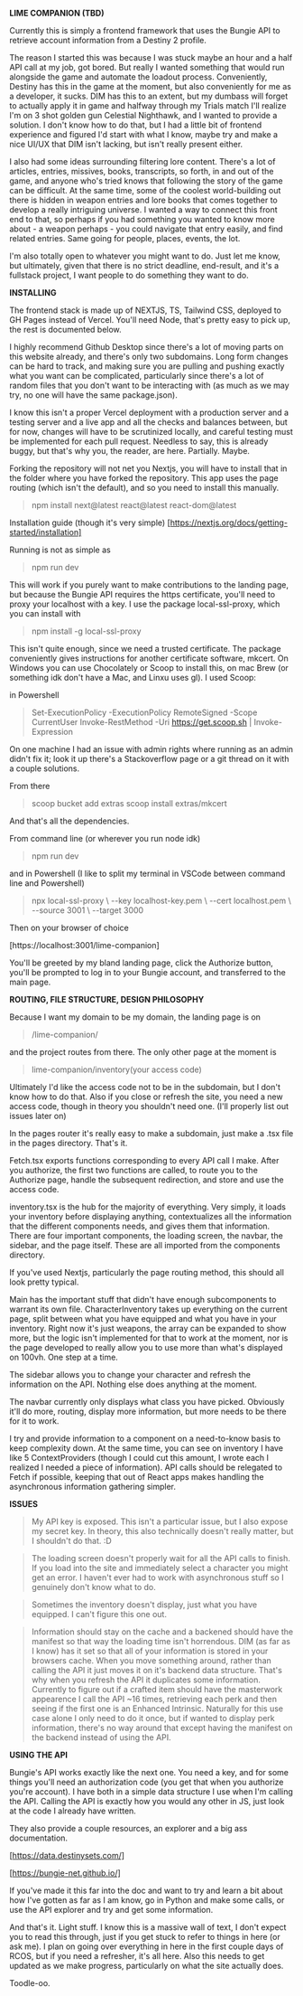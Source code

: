 **LIME COMPANION (TBD)**

Currently this is simply a frontend framework that uses the Bungie API to retrieve account information from a Destiny 2 profile.

The reason I started this was because I was stuck maybe an hour and a half API call at my job, got bored. But really I wanted something that would run alongside the game and automate the loadout process. Conveniently, Destiny has this in the game at the moment, but also conveniently for me as a developer, it sucks. DIM has this to an extent, but my dumbass will forget to actually apply it in game and halfway through my Trials match I'll realize I'm on 3 shot golden gun Celestial Nighthawk, and I wanted to provide a solution. I don't know how to do that, but I had a little bit of frontend experience and figured I'd start with what I know, maybe try and make a nice UI/UX that DIM isn't lacking, but isn't really present either.

I also had some ideas surrounding filtering lore content. There's a lot of articles, entries, missives, books, transcripts, so forth, in and out of the game, and anyone who's tried knows that following the story of the game can be difficult. At the same time, some of the coolest world-building out there is hidden in weapon entries and lore books that comes together to develop a really intriguing universe. I wanted a way to connect this front end to that, so perhaps if you had something you wanted to know more about - a weapon perhaps - you could navigate that entry easily, and find related entries. Same going for people, places, events, the lot. 

I'm also totally open to whatever you might want to do. Just let me know, but ultimately, given that there is no strict deadline, end-result, and it's a fullstack project, I want people to do something they want to do. 

**INSTALLING**

The frontend stack is made up of NEXTJS, TS, Tailwind CSS, deployed to GH Pages instead of Vercel. You'll need Node, that's pretty easy to pick up, the rest is documented below.

I highly recommend Github Desktop since there's a lot of moving parts on this website already, and there's only two subdomains. Long form changes can be hard to track, and making sure you are pulling and pushing exactly what you want can be complicated, particularly since there's a lot of random files that you don't want to be interacting with (as much as we may try, no one will have the same package.json).

I know this isn't a proper Vercel deployment with a production server and a testing server and a live app and all the checks and balances between, but for now, changes will have to be scrutinized locally, and careful testing must be implemented for each pull request. Needless to say, this is already buggy, but that's why you, the reader, are here. Partially. Maybe.

Forking the repository will not net you Nextjs, you will have to install that in the folder where you have forked the repository. This app uses the page routing (which isn't the default), and so you need to install this manually. 

> npm install next@latest react@latest react-dom@latest

Installation guide (though it's very simple) [https://nextjs.org/docs/getting-started/installation]

Running is not as simple as

> npm run dev

This will work if you purely want to make contributions to the landing page, but because the Bungie API requires the https certificate, you'll need to proxy your localhost with a key. I use the package local-ssl-proxy, which you can install with 

> npm install -g local-ssl-proxy

This isn't quite enough, since we need a trusted certificate. The package conveniently gives instructions for another certificate software, mkcert. On Windows you can use Chocolately or Scoop to install this, on mac Brew (or something idk don't have a Mac, and Linxu uses gl). I used Scoop:

in Powershell

> Set-ExecutionPolicy -ExecutionPolicy RemoteSigned -Scope CurrentUser
> Invoke-RestMethod -Uri https://get.scoop.sh | Invoke-Expression

On one machine I had an issue with admin rights where running as an admin didn't fix it; look it up there's a Stackoverflow page or a git thread on it with a couple solutions.

From there

> scoop bucket add extras
> scoop install extras/mkcert

And that's all the dependencies.


From command line (or wherever you run node idk)

> npm run dev

and in Powershell (I like to split my terminal in VSCode between command line and Powershell)

> npx local-ssl-proxy \ --key localhost-key.pem \ --cert localhost.pem \ --source 3001 \ --target 3000

Then on your browser of choice

[https://localhost:3001/lime-companion]

You'll be greeted by my bland landing page, click the Authorize button, you'll be prompted to log in to your Bungie account, and transferred to the main page.

**ROUTING, FILE STRUCTURE, DESIGN PHILOSOPHY**

Because I want my domain to be my domain, the landing page is on 

> /lime-companion/

and the project routes from there. The only other page at the moment is 

> lime-companion/inventory(your access code)

Ultimately I'd like the access code not to be in the subdomain, but I don't know how to do that. Also if you close or refresh the site, you need a new access code, though in theory you shouldn't need one. (I'll properly list out issues later on)

In the pages router it's really easy to make a subdomain, just make a .tsx file in the pages directory. That's it. 

Fetch.tsx exports functions corresponding to every API call I make. After you authorize, the first two functions are called, to route you to the Authorize page, handle the subsequent redirection, and store and use the access code. 

inventory.tsx is the hub for the majority of everything. Very simply, it loads your inventory before displaying anything, contextualizes all the information that the different components needs, and gives them that information. There are four important components, the loading screen, the navbar, the sidebar, and the page itself. These are all imported from the components directory.

If you've used Nextjs, particularly the page routing method, this should all look pretty typical.

Main has the important stuff that didn't have enough subcomponents to warrant its own file. CharacterInventory takes up everything on the current page, split between what you have equipped and what you have in your inventory. Right now it's just weapons, the array can be expanded to show more, but the logic isn't implemented for that to work at the moment, nor is the page developed to really allow you to use more than what's displayed on 100vh. One step at a time.

The sidebar allows you to change your character and refresh the information on the API. Nothing else does anything at the moment.

The navbar currently only displays what class you have picked. Obviously it'll do more, routing, display more information, but more needs to be there for it to work.

I try and provide information to a component on a need-to-know basis to keep complexity down. At the same time, you can see on inventory I have like 5 ContextProviders (though I could cut this amount, I wrote each I realized I needed a piece of information). API calls should be relegated to Fetch if possible, keeping that out of React apps makes handling the asynchronous information gathering simpler. 

**ISSUES**

> My API key is exposed. This isn't a particular issue, but I also expose my secret key. In theory, this also technically doesn't really matter, but I shouldn't do that. :D

> The loading screen doesn't properly wait for all the API calls to finish. If you load into the site and immediately select a character you might get an error. I haven't ever had to work with asynchronous stuff so I genuinely don't know what to do.

> Sometimes the inventory doesn't display, just what you have equipped. I can't figure this one out.

> Information should stay on the cache and a backened should have the manifest so that way the loading time isn't horrendous. DIM (as far as I know) has it set so that all of your information is stored in your browsers cache. When you move something around, rather than calling the API it just moves it on it's backend data structure. That's why when you refresh the API it duplicates some information. Currently to figure out if a crafted item should have the masterwork appearence I call the API ~16 times, retrieving each perk and then seeing if the first one is an Enhanced Intrinsic. Naturally for this use case alone I only need to do it once, but if wanted to display perk information, there's no way around that except having the manifest on the backend instead of using the API.

**USING THE API**

Bungie's API works exactly like the next one. You need a key, and for some things you'll need an authorization code (you get that when you authorize you're account). I have both in a simple data structure I use when I'm calling the API. Calling the API is exactly how you would any other in JS, just look at the code I already have written.

They also provide a couple resources, an explorer and a big ass documentation.

[https://data.destinysets.com/]

[https://bungie-net.github.io/]

If you've made it this far into the doc and want to try and learn a bit about how I've gotten as far as I am know, go in Python and make some calls, or use the API explorer and try and get some information.

And that's it. Light stuff. I know this is a massive wall of text, I don't expect you to read this through, just if you get stuck to refer to things in here (or ask me). I plan on going over everything in here in the first couple days of RCOS, but if you need a refresher, it's all here. Also this needs to get updated as we make progress, particularly on what the site actually does.

Toodle-oo.
